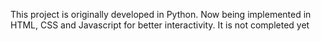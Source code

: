 This project is originally developed in Python. Now being implemented in HTML, CSS and Javascript for better interactivity. It is not completed yet
